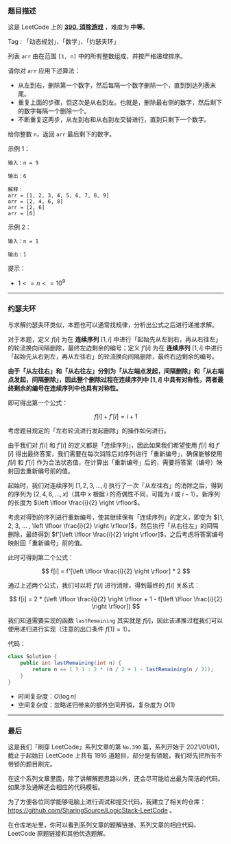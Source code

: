 ### 题目描述

这是 LeetCode 上的 **[390. 消除游戏](https://leetcode-cn.com/problems/elimination-game/solution/gong-shui-san-xie-yue-se-fu-huan-yun-yon-x60m/)** ，难度为 **中等**。

Tag : 「动态规划」、「数学」、「约瑟夫环」



列表 `arr` 由在范围 `[1, n]` 中的所有整数组成，并按严格递增排序。

请你对 `arr` 应用下述算法：

* 从左到右，删除第一个数字，然后每隔一个数字删除一个，直到到达列表末尾。
* 重复上面的步骤，但这次是从右到左。也就是，删除最右侧的数字，然后剩下的数字每隔一个删除一个。
* 不断重复这两步，从左到右和从右到左交替进行，直到只剩下一个数字。

给你整数 `n`，返回 `arr` 最后剩下的数字。

示例 1：
```
输入：n = 9

输出：6

解释：
arr = [1, 2, 3, 4, 5, 6, 7, 8, 9]
arr = [2, 4, 6, 8]
arr = [2, 6]
arr = [6]
```
示例 2：
```
输入：n = 1

输出：1
```

提示：
* $1 <= n <= 10^9$

---

### 约瑟夫环

与求解约瑟夫环类似，本题也可以通常找规律，分析出公式之后进行递推求解。

对于本题，定义 $f[i]$ 为在 **连续序列** $[1, i]$ 中进行「起始先从左到右，再从右往左」的轮流换向间隔删除，最终左边剩余的编号；定义 $f'[i]$ 为在 **连续序列** $[1, i]$ 中进行「起始先从右到左，再从左往右」的轮流换向间隔删除，最终右边剩余的编号。

**由于「从左往右」和「从右往左」分别为「从左端点发起，间隔删除」和「从右端点发起，间隔删除」，因此整个删除过程在连续序列中 $[1, i]$ 中具有对称性，两者最终剩余的编号在连续序列中也具有对称性。**

即可得出第一个公式：

$$
f[i] + f'[i] = i + 1
$$

考虑题目规定的「左右轮流进行发起删除」的操作如何进行。

由于我们对 $f[i]$ 和 $f'[i]$ 的定义都是「连续序列」，因此如果我们希望使用 $f[i]$ 和 $f'[i]$ 得出最终答案，我们需要在每次消除后对序列进行「重新编号」，确保能够使用 $f[i]$ 和 $f'[i]$ 作为合法状态值，在计算出「重新编号」后的，需要将答案（编号）映射回去重新编号前的值。

起始时，我们对连续序列 $[1, 2, 3, ... , i]$ 执行了一次「从左往右」的消除之后，得到的序列为 $[2, 4, 6, ..., x]$（其中 $x$ 根据 $i$ 的奇偶性不同，可能为 $i$ 或 $i - 1$）。新序列的长度为 $\left \lfloor \frac{i}{2} \right \rfloor$。

考虑对得到的序列进行重新编号，使其继续保有「连续序列」的定义，即变为 $[1, 2, 3, ... , \left \lfloor \frac{i}{2} \right \rfloor]$，然后执行「从右往左」的间隔删除，最终得到 $f'[\left \lfloor \frac{i}{2} \right \rfloor]$，之后考虑将答案编号映射回「重新编号」前的值。

此时可得到第二个公式：

$$
f[i] = f'[\left \lfloor \frac{i}{2} \right \rfloor] * 2
$$

通过上述两个公式，我们可以将 $f'[i]$ 进行消除，得到最终的 $f[i]$ 关系式：

$$
f[i] = 2 * (\left \lfloor \frac{i}{2} \right \rfloor + 1 - f[\left \lfloor \frac{i}{2} \right \rfloor])
$$

我们知道需要实现的函数 `lastRemaining` 其实就是 $f[i]$，因此该递推过程我们可以使用递归进行实现（注意的出口条件 $f[1] = 1$）。

代码：
```Java
class Solution {
    public int lastRemaining(int n) {
        return n == 1 ? 1 : 2 * (n / 2 + 1 - lastRemaining(n / 2));
    }
}
```
* 时间复杂度：$O(\log{n})$
* 空间复杂度：忽略递归带来的额外空间开销，复杂度为 $O(1)$

---

### 最后

这是我们「刷穿 LeetCode」系列文章的第 `No.390` 篇，系列开始于 2021/01/01，截止于起始日 LeetCode 上共有 1916 道题目，部分是有锁题，我们将先把所有不带锁的题目刷完。

在这个系列文章里面，除了讲解解题思路以外，还会尽可能给出最为简洁的代码。如果涉及通解还会相应的代码模板。

为了方便各位同学能够电脑上进行调试和提交代码，我建立了相关的仓库：https://github.com/SharingSource/LogicStack-LeetCode 。

在仓库地址里，你可以看到系列文章的题解链接、系列文章的相应代码、LeetCode 原题链接和其他优选题解。

